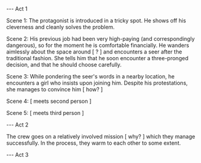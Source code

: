--- Act 1

Scene 1: The protagonist is introduced in a tricky spot. He shows off his cleverness and cleanly solves the problem.

Scene 2: His previous job had been very high-paying (and correspondingly dangerous), so for the moment he is comfortable financially. He wanders aimlessly about the space around [ ? ] and encounters a seer after the traditional fashion. She tells him that he soon encounter a three-pronged decision, and that he should choose carefully. 

Scene 3: While pondering the seer's words in a nearby location, he encounters a girl who insists upon joining him. Despite his protestations, she manages to convince him [ how? ]

Scene 4: [ meets second person ]

Scene 5: [ meets third person ]

--- Act 2

The crew goes on a relatively involved mission [ why? ] which they manage successfully. In the process, they warm to each other to some extent.

--- Act 3

 